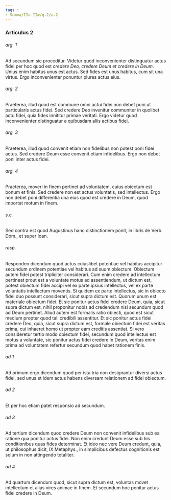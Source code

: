 ```yaml
---
tags : 
- Summa/IIa-IIæ/q.2/a.2
---
```


### Articulus 2

###### arg. 1
Ad secundum sic proceditur. Videtur quod inconvenienter distinguatur actus fidei per hoc quod est *credere Deo, credere Deum et credere in Deum*. Unius enim habitus unus est actus. Sed fides est unus habitus, cum sit una virtus. Ergo inconvenienter ponuntur plures actus eius.

###### arg. 2
Praeterea, illud quod est commune omni actui fidei non debet poni ut particularis actus fidei. Sed credere Deo invenitur communiter in quolibet actu fidei, quia fides innititur primae veritati. Ergo videtur quod inconvenienter distinguatur a quibusdam aliis actibus fidei.

###### arg. 3
Praeterea, illud quod convenit etiam non fidelibus non potest poni fidei actus. Sed credere Deum esse convenit etiam infidelibus. Ergo non debet poni inter actus fidei.

###### arg. 4
Praeterea, moveri in finem pertinet ad voluntatem, cuius obiectum est bonum et finis. Sed credere non est actus voluntatis, sed intellectus. Ergo non debet poni differentia una eius quod est credere in Deum, quod importat motum in finem.

###### s.c.
Sed contra est quod Augustinus hanc distinctionem ponit, in libris de Verb. Dom., et super Ioan.

###### resp.
Respondeo dicendum quod actus cuiuslibet potentiae vel habitus accipitur secundum ordinem potentiae vel habitus ad suum obiectum. Obiectum autem fidei potest tripliciter considerari. Cum enim credere ad intellectum pertineat prout est a voluntate motus ad assentiendum, ut dictum est, potest obiectum fidei accipi vel ex parte ipsius intellectus, vel ex parte voluntatis intellectum moventis. Si quidem ex parte intellectus, sic in obiecto fidei duo possunt considerari, sicut supra dictum est. Quorum unum est materiale obiectum fidei. Et sic ponitur actus fidei credere Deum, quia, sicut supra dictum est, nihil proponitur nobis ad credendum nisi secundum quod ad Deum pertinet. Aliud autem est formalis ratio obiecti, quod est sicut medium propter quod tali credibili assentitur. Et sic ponitur actus fidei credere Deo, quia, sicut supra dictum est, formale obiectum fidei est veritas prima, cui inhaeret homo ut propter eam creditis assentiat. Si vero consideretur tertio modo obiectum fidei, secundum quod intellectus est motus a voluntate, sic ponitur actus fidei credere in Deum, veritas enim prima ad voluntatem refertur secundum quod habet rationem finis.

###### ad 1
Ad primum ergo dicendum quod per ista tria non designantur diversi actus fidei, sed unus et idem actus habens diversam relationem ad fidei obiectum.

###### ad 2
Et per hoc etiam patet responsio ad secundum.

###### ad 3
Ad tertium dicendum quod credere Deum non convenit infidelibus sub ea ratione qua ponitur actus fidei. Non enim credunt Deum esse sub his conditionibus quas fides determinat. Et ideo nec vere Deum credunt, quia, ut philosophus dicit, IX Metaphys., in simplicibus defectus cognitionis est solum in non attingendo totaliter.

###### ad 4
Ad quartum dicendum quod, sicut supra dictum est, voluntas movet intellectum et alias vires animae in finem. Et secundum hoc ponitur actus fidei credere in Deum.

